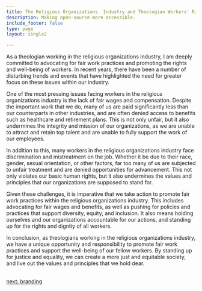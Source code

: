 ```yaml
---
title: The Religious Organizations  Industry and Theologian Workers' Rights
description: Making open-source more accessible.
include_footer: false
type: page
layout: single2

---
```



<p>
As a theologian working in the religious organizations industry, I am deeply committed to advocating for fair work practices and promoting the rights and well-being of workers. In recent years, there have been a number of disturbing trends and events that have highlighted the need for greater focus on these issues within our industry.

One of the most pressing issues facing workers in the religious organizations industry is the lack of fair wages and compensation. Despite the important work that we do, many of us are paid significantly less than our counterparts in other industries, and are often denied access to benefits such as healthcare and retirement plans. This is not only unfair, but it also undermines the integrity and mission of our organizations, as we are unable to attract and retain top talent and are unable to fully support the work of our employees.

In addition to this, many workers in the religious organizations industry face discrimination and mistreatment on the job. Whether it be due to their race, gender, sexual orientation, or other factors, far too many of us are subjected to unfair treatment and are denied opportunities for advancement. This not only violates our basic human rights, but it also undermines the values and principles that our organizations are supposed to stand for.

Given these challenges, it is imperative that we take action to promote fair work practices within the religious organizations industry. This includes advocating for fair wages and benefits, as well as pushing for policies and practices that support diversity, equity, and inclusion. It also means holding ourselves and our organizations accountable for our actions, and standing up for the rights and dignity of all workers.

In conclusion, as theologians working in the religious organizations industry, we have a unique opportunity and responsibility to promote fair work practices and support the well-being of our fellow workers. By standing up for justice and equality, we can create a more just and equitable society, and live out the values and principles that we hold dear.

<br>
<a href="https://workdojos.com/theologian/branding">next: branding</a>
</p>